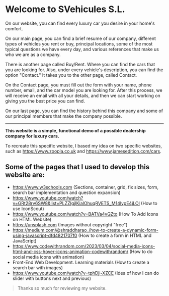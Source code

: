 # Welcome to SVehicules S.L.

On our website, you can find every luxury car you desire in your home's comfort.

On our main page, you can find a brief resume of our company, different types of vehicles you rent or buy, principal locations, some of the most typical questions we have every day, and various references that make us who we are as a company.

There is another page called Buy/Rent. Where you can find the cars that you are looking for. Also, under every vehicle's description, you can find the option "Contact." It takes you to the other page, called Contact.

On the Contact page, you must fill out the form with your name, phone number, email, and the car model you are looking for. After this process, we will receive an email with all your details, and then we can start working on giving you the best price you can find.

On our last page, you can find the history behind this company and some of our principal members that make the company possible.

---------------------------------------------------------------------------------------------------------------------------------------------

**This website is a simple, functional demo of a possible dealership company for luxury cars.**

To recreate this specific website, I based my idea on two specific websites, such as https://www.zoopla.co.uk and https://www.jamesedition.com/cars.

## Some of the pages that I used to develop this website are:

- https://www.w3schools.com (Sections, container, grid, fix sizes, form, search bar implementation and question expansion)
- https://www.youtube.com/watch?v=GRt28rv6SW8&list=PLZZIgjlKiaIOhuqRVETS_M14lypE4jLOl (How to use IconScout)
- https://www.youtube.com/watch?v=BATVa4vGZto (How To Add Icons on HTML Website)
- https://unsplash.com (Images without copyright "free")
- https://medium.com/@shraddharao_/how-to-create-a-dynamic-form-using-javascript-dfd4821707f0 (How to create a form in HTML and JavaScript)
- https://www.codewithrandom.com/2023/03/04/social-media-icons-html-and-css-hover-icons-animation-codewithrandom/ (How to do social media icons with animation)
- Front-End Web Development. Learning materials (How to create a search bar with images)
- https://www.youtube.com/watch?v=tphDji-XZCE (Idea of how I can do slider with buttons next and previous)

>Thanks so much for reviewing my website.
